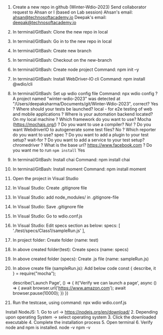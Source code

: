 1. Create a new repo in github (Winter-Wdio-2023)
    Send collaborator request to Ahsan or I (based on Lab session)
        Ahsan's email:  ahsan@technosoftacademy.io
        Deepak's email: deepak@technosoftacademy.io
2. In terminal/GitBash: Clone the new repo in local
3. In terminal/GitBash: Go in to the new repo in local
4. In terminal/GitBash: Create new branch
5. In terminal/GitBash: Checkout on the new-branch
6. In terminal/GitBash: Create node project
    Command: npm init –y
7. In terminal/GitBash: Install WebDriver-IO cli
    Command: npm install @wdio/cli
8. In terminal/GitBash: Set up wdio config file
    Command: npx wdio config
    ? A project named "winter-wdio-2023" was detected at "/Users/deepaksharma/Documents/git/Winter-Wdio-2023", 
    correct? Yes
    ? Where should your tests be launched? local - for e2e testing of web and mobile applications
    ? Where is your automation backend located? On my local machine
    ? Which framework do you want to use? Mocha (https://mochajs.org/)
    ? Do you want to use a compiler? No!
    ? Do you want WebdriverIO to autogenerate some test files? No
    ? Which reporter do you want to use? spec
    ? Do you want to add a plugin to your test setup? wait-for
    ? Do you want to add a service to your test setup? chromedriver
    ? What is the base url? https://www.facebook.com
    ? Do you want me to run `npm install` Yes
9. In terminal/GitBash: Install chai
    Command: npm install chai
10. In terminal/GitBash: Install moment
    Command: npm install moment
11. Open the project in Visual Studio
12. In Visual Studio: Create .gitignore file
13. In Visual Studio: add node_modules/ in .gitignore-file
14. In Visual Studio: Save .gitignore file
15. In Visual Studio: Go to wdio.conf.js
16. In Visual Studio: Edit specs section as below:
    specs: [
        './test/specs/Class1/sampleRun.js'
    ],
17. In project folder: Create folder (name: test)
18. In above created folder(test): Create specs (name: specs)
19. In above created folder (specs): Create .js file (name: sampleRun.js)
20. In above create file (sampleRun.js): Add below code
    const { describe, it } = require("mocha");

    describe('Launch Page', () => {
        it('Verify we can launch a page', async () => {
            await browser.url('https://www.amazon.com');
            await browser.pause(10000);
        })
    })
21. Run the testcase, using command:
    npx wdio wdio.conf.js



Install NodeJS:
	1. Go to url -> https://nodejs.org/en/download/
	2. Depending upon operating System -> select operating system
	3. Click the downloaded executable
	4. Complete the installation process
	5. Open terminal
	6. Verify node and npm is installed.
		node -v
		npm -v